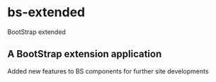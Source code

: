 # bs-extended
BootStrap extended

## A BootStrap extension application

Added new features to BS components for further site developments
